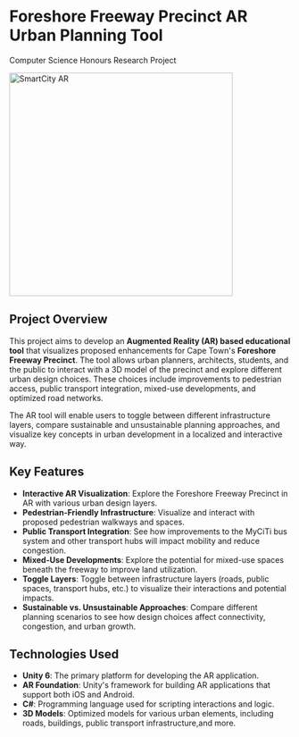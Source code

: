 # Foreshore Freeway Precinct AR Urban Planning Tool

Computer Science Honours Research Project

<img src="Images/SmartCityAR.png" alt="SmartCity AR" width="400"/>


## Project Overview
This project aims to develop an **Augmented Reality (AR) based educational tool** that visualizes proposed enhancements for Cape Town's **Foreshore Freeway Precinct**. The tool allows urban planners, architects, students, and the public to interact with a 3D model of the precinct and explore different urban design choices. These choices include improvements to pedestrian access, public transport integration, mixed-use developments, and optimized road networks.

The AR tool will enable users to toggle between different infrastructure layers, compare sustainable and unsustainable planning approaches, and visualize key concepts in urban development in a localized and interactive way.

## Key Features
- **Interactive AR Visualization**: Explore the Foreshore Freeway Precinct in AR with various urban design layers.
- **Pedestrian-Friendly Infrastructure**: Visualize and interact with proposed pedestrian walkways and spaces.
- **Public Transport Integration**: See how improvements to the MyCiTi bus system and other transport hubs will impact mobility and reduce congestion.
- **Mixed-Use Developments**: Explore the potential for mixed-use spaces beneath the freeway to improve land utilization.
- **Toggle Layers**: Toggle between infrastructure layers (roads, public spaces, transport hubs, etc.) to visualize their interactions and potential impacts.
- **Sustainable vs. Unsustainable Approaches**: Compare different planning scenarios to see how design choices affect connectivity, congestion, and urban growth.

## Technologies Used
- **Unity 6**: The primary platform for developing the AR application.
- **AR Foundation**: Unity's framework for building AR applications that support both iOS and Android.
- **C#**: Programming language used for scripting interactions and logic.
- **3D Models**: Optimized models for various urban elements, including roads, buildings, public transport infrastructure,and more.
